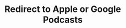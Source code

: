 ---
title: Redirect to Apple or Google Podcasts
redirect_from:
- /078r/
- /zadnja/
- /instagram/
redirect_to: https://pod.fo/e/291eb8
---